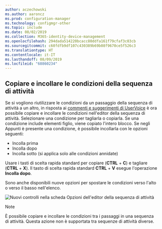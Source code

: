```yaml
---
author: aczechowski
ms.author: aaroncz
ms.prod: configuration-manager
ms.technology: configmgr-other
ms.topic: include
ms.date: 08/02/2019
ms.collection: M365-identity-device-management
ms.openlocfilehash: 294dada514220bcacc80ddfa161f79cfaf3c03cb
ms.sourcegitcommit: c60fdfb9df107c430389b69b08f9670ce5f526c3
ms.translationtype: HT
ms.contentlocale: it-IT
ms.lasthandoff: 08/09/2019
ms.locfileid: "68860234"
---
```

## <a name="bkmk_tscondition"></a> Copiare e incollare le condizioni della sequenza di attività

<!-- 4621098 -->
Se si vogliono riutilizzare le condizioni da un passaggio della sequenza di attività a un altro, in risposta ai [commenti e suggerimenti di UserVoice](https://configurationmanager.uservoice.com/forums/300492-ideas/suggestions/31606324-allow-us-to-move-task-sequence-step-conditions) è ora possibile copiare e incollare le condizioni nell'editor della sequenza di attività. Selezionare una condizione per tagliarla o copiarla. Se una condizione include elementi figlio, viene copiato l'intero blocco. Se negli Appunti è presente una condizione, è possibile incollarla con le opzioni seguenti:

- Incolla prima
- Incolla dopo
- Incolla sotto (si applica solo alle condizioni annidate)

Usare i tasti di scelta rapida standard per copiare (**CTRL** + **C**) e tagliare (**CTRL** + **X**). Il tasto di scelta rapida standard **CTRL** + **V** esegue l'operazione **Incolla dopo**.

Sono anche disponibili nuove opzioni per spostare le condizioni verso l'alto o verso il basso nell'elenco.

![Nuovi controlli nella scheda Opzioni dell'editor della sequenza di attività](../../media/4621098-copy-paste-ts-condition.png)

> [!Note]  
> È possibile copiare e incollare le condizioni tra i passaggi in una sequenza di attività. Questa azione non è supportata tra sequenze di attività diverse.
